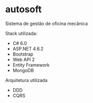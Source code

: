 # autosoft
Sistema de gestão de oficina mecânica

Stack utilizada:

* C# 6.0
* ASP.NET 4.6.2
* Bootstrap
* Web API 2
* Entity Framework
* MongoDB

Arquitetura utilizada

* DDD
* CQRS
